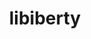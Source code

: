 ---
title: "libiberty"
layout: cache
categories: [package, v0.18.0]
meta: {"versions": ["2.37"], "compilers": ["gcc@=7.5.0"], "oss": ["ubuntu18.04"], "platforms": ["linux"], "targets": ["x86_64"], "stacks": ["e4s", "root", "tutorial"], "num_specs": 1, "num_specs_by_stack": {"root": 1, "tutorial": 1, "e4s": 1}}
spec_details: [{"hash": "tsc2h7fsb3tpkjdqwwsvicdngi35rnvv", "compiler": "gcc@=7.5.0", "versions": ["2.37"], "os": "ubuntu18.04", "platform": "linux", "target": "x86_64", "variants": ["+pic"], "stacks": ["root", "tutorial", "e4s"], "size": "-", "tarball": "https://binaries.spack.io/releases/v0.18.0/build_cache/linux-ubuntu18.04-x86_64/gcc-7.5.0/libiberty-2.37/linux-ubuntu18.04-x86_64-gcc-7.5.0-libiberty-2.37-tsc2h7fsb3tpkjdqwwsvicdngi35rnvv.spack"}]
---